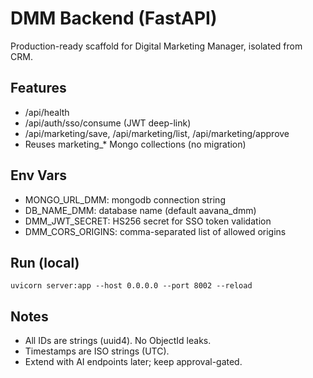 # DMM Backend (FastAPI)

Production-ready scaffold for Digital Marketing Manager, isolated from CRM.

## Features
- /api/health
- /api/auth/sso/consume (JWT deep-link)
- /api/marketing/save, /api/marketing/list, /api/marketing/approve
- Reuses marketing_* Mongo collections (no migration)

## Env Vars
- MONGO_URL_DMM: mongodb connection string
- DB_NAME_DMM: database name (default aavana_dmm)
- DMM_JWT_SECRET: HS256 secret for SSO token validation
- DMM_CORS_ORIGINS: comma-separated list of allowed origins

## Run (local)
```
uvicorn server:app --host 0.0.0.0 --port 8002 --reload
```

## Notes
- All IDs are strings (uuid4). No ObjectId leaks.
- Timestamps are ISO strings (UTC).
- Extend with AI endpoints later; keep approval-gated.